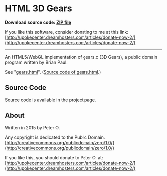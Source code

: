HTML 3D Gears
====

**Download source code: [ZIP file](https://github.com/peteroupc/html-gears/archive/master.zip)**

If you like this software, consider donating to me at this link: [http://upokecenter.dreamhosters.com/articles/donate-now-2/](http://upokecenter.dreamhosters.com/articles/donate-now-2/)

----

An HTML5/WebGL implementation of gears.c (3D Gears), a public domain program
written by Brian Paul.

See "[gears.html](http://peteroupc.github.io/html-gears/gears.html)".
([Source code of gears.html](https://raw.githubusercontent.com/peteroupc/html-gears/master/gears.html).)

Source Code
---------
Source code is available in the [project page](https://github.com/peteroupc/html-gears).

About
-----------

Written in 2015 by Peter O.

Any copyright is dedicated to the Public Domain.
[http://creativecommons.org/publicdomain/zero/1.0/](http://creativecommons.org/publicdomain/zero/1.0/)

If you like this, you should donate to Peter O.
at: [http://upokecenter.dreamhosters.com/articles/donate-now-2/](http://upokecenter.dreamhosters.com/articles/donate-now-2/)
